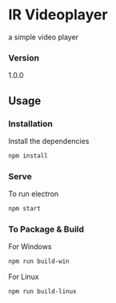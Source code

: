# IR Videoplayer
a simple video player

### Version
1.0.0

## Usage

### Installation

Install the dependencies

```sh
npm install
```

### Serve
To run electron

```sh
npm start
```

### To Package & Build

For Windows

```sh
npm run build-win
```

For Linux

```sh
npm run build-linux
```

